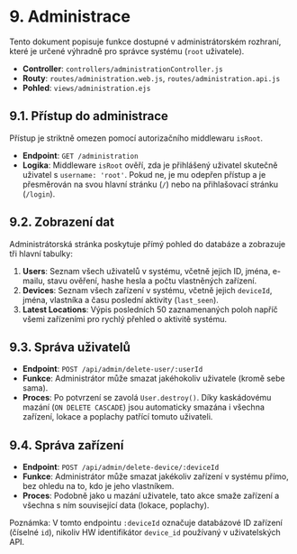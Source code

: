 # 9. Administrace

Tento dokument popisuje funkce dostupné v administrátorském rozhraní, které je určené výhradně pro správce systému (`root` uživatele).

- **Controller**: `controllers/administrationController.js`
- **Routy**: `routes/administration.web.js`, `routes/administration.api.js`
- **Pohled**: `views/administration.ejs`

## 9.1. Přístup do administrace

Přístup je striktně omezen pomocí autorizačního middlewaru `isRoot`.

- **Endpoint**: `GET /administration`
- **Logika**: Middleware `isRoot` ověří, zda je přihlášený uživatel skutečně uživatel s `username: 'root'`. Pokud ne, je mu odepřen přístup a je přesměrován na svou hlavní stránku (`/`) nebo na přihlašovací stránku (`/login`).

## 9.2. Zobrazení dat

Administrátorská stránka poskytuje přímý pohled do databáze a zobrazuje tři hlavní tabulky:

1.  **Users**: Seznam všech uživatelů v systému, včetně jejich ID, jména, e-mailu, stavu ověření, hashe hesla a počtu vlastněných zařízení.
2.  **Devices**: Seznam všech zařízení v systému, včetně jejich `deviceId`, jména, vlastníka a času poslední aktivity (`last_seen`).
3.  **Latest Locations**: Výpis posledních 50 zaznamenaných poloh napříč všemi zařízeními pro rychlý přehled o aktivitě systému.

## 9.3. Správa uživatelů

- **Endpoint**: `POST /api/admin/delete-user/:userId`
- **Funkce**: Administrátor může smazat jakéhokoliv uživatele (kromě sebe sama).
- **Proces**: Po potvrzení se zavolá `User.destroy()`. Díky kaskádovému mazání (`ON DELETE CASCADE`) jsou automaticky smazána i všechna zařízení, lokace a poplachy patřící tomuto uživateli.

## 9.4. Správa zařízení

- **Endpoint**: `POST /api/admin/delete-device/:deviceId`
- **Funkce**: Administrátor může smazat jakékoliv zařízení v systému přímo, bez ohledu na to, kdo je jeho vlastníkem.
- **Proces**: Podobně jako u mazání uživatele, tato akce smaže zařízení a všechna s ním související data (lokace, poplachy).

Poznámka: V tomto endpointu `:deviceId` označuje databázové ID zařízení (číselné `id`), nikoliv HW identifikátor `device_id` používaný v uživatelských API.

